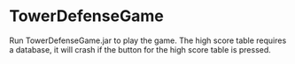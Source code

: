 # TowerDefenseGame
Run TowerDefenseGame.jar to play the game.  The high score table requires a database, it will crash if the button for the high score table is pressed.
